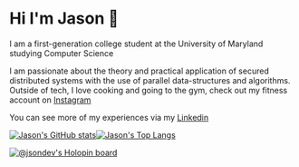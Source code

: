 # Hi I'm Jason 👋

I am a first-generation college student at the University of Maryland studying Computer Science  

I am passionate about the theory and practical application of secured distributed systems with the use of parallel data-structures and algorithms. Outside of tech, I love cooking and going to the gym, check out my fitness account on [Instagram](https://www.instagram.com/deversfit/) 
 

You can see more of my experiences via my [Linkedin](https://www.linkedin.com/in/jsondev) 

[![Jason's GitHub stats](https://github-readme-stats-gamma-ashy-92.vercel.app/api?username=jsondevers&show_icons=true&theme=dracula&count_private=false)](https://github.com/jsondevers/github-readme-stats)[![Jason's Top Langs](https://github-readme-stats-gamma-ashy-92.vercel.app/api/top-langs/?username=jsondevers&langs_count=5&layout=compact&hide=C,Cython,CSS,SCSS,html,Standard%20ML,tex,Jupyter%20Notebook,make,cmake,javascript&theme=dracula&count_private=true&exclude_repo=umd,prep,blue-advantage,dsa,clash-stats,instabot,rustlings,cs,SummerGamesIntern2022)](https://github.com/jsondevers/github-readme-stats)

[![@jsondev's Holopin board](https://holopin.me/jsondev)](https://holopin.io/@jsondev)


